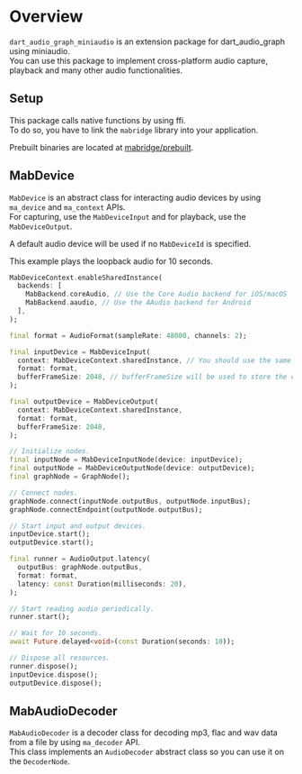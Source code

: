 # Overview

`dart_audio_graph_miniaudio` is an extension package for dart_audio_graph using miniaudio.\
You can use this package to implement cross-platform audio capture, playback and many other audio functionalities.

## Setup

This package calls native functions by using ffi.\
To do so, you have to link the `mabridge` library into your application.

Prebuilt binaries are located at [mabridge/prebuilt](https://github.com/SKKbySSK/dart_audio_graph/tree/main/packages/dart_audio_graph_miniaudio/mabridge/prebuilt).

## MabDevice

`MabDevice` is an abstract class for interacting audio devices by using `ma_device` and `ma_context` APIs.\
For capturing, use the `MabDeviceInput` and for playback, use the `MabDeviceOutput`.

A default audio device will be used if no `MabDeviceId` is specified.

This example plays the loopback audio for 10 seconds.
```dart
MabDeviceContext.enableSharedInstance(
  backends: [
    MabBackend.coreAudio, // Use the Core Audio backend for iOS/macOS
    MabBackend.aaudio, // Use the AAudio backend for Android
  ],
);

final format = AudioFormat(sampleRate: 48000, channels: 2);

final inputDevice = MabDeviceInput(
  context: MabDeviceContext.sharedInstance, // You should use the same device context on all MabDevice instances.
  format: format,
  bufferFrameSize: 2048, // bufferFrameSize will be used to store the captured data. For low-latency use cases, set this field to smaller size.
);

final outputDevice = MabDeviceOutput(
  context: MabDeviceContext.sharedInstance,
  format: format,
  bufferFrameSize: 2048,
);

// Initialize nodes.
final inputNode = MabDeviceInputNode(device: inputDevice);
final outputNode = MabDeviceOutputNode(device: outputDevice);
final graphNode = GraphNode();

// Connect nodes.
graphNode.connect(inputNode.outputBus, outputNode.inputBus);
graphNode.connectEndpoint(outputNode.outputBus);

// Start input and output devices.
inputDevice.start();
outputDevice.start();

final runner = AudioOutput.latency(
  outputBus: graphNode.outputBus,
  format: format,
  latency: const Duration(milliseconds: 20),
);

// Start reading audio periodically.
runner.start();

// Wait for 10 seconds.
await Future.delayed<void>(const Duration(seconds: 10));

// Dispose all resources.
runner.dispose();
inputDevice.dispose();
outputDevice.dispose();
```

## MabAudioDecoder

`MabAudioDecoder` is a decoder class for decoding mp3, flac and wav data from a file by using `ma_decoder` API.\
This class implements an `AudioDecoder` abstract class so you can use it on the `DecoderNode`.
